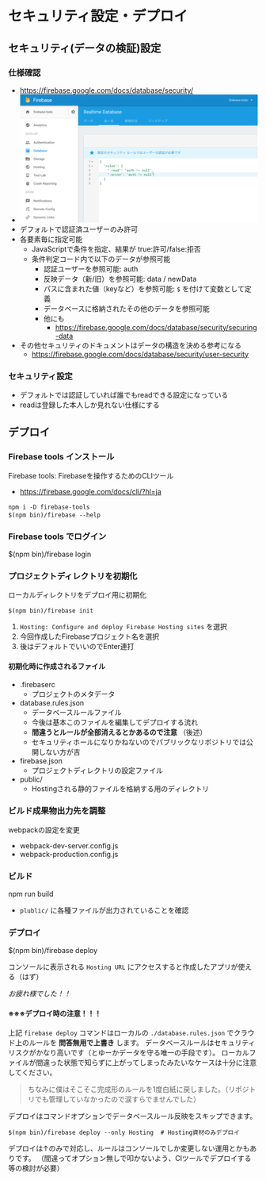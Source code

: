 セキュリティ設定・デプロイ
==================

## セキュリティ(データの検証)設定

### 仕様確認
  - https://firebase.google.com/docs/database/security/
  - ![sec](../images/sec.png)
  - デフォルトで認証済ユーザーのみ許可
  - 各要素毎に指定可能
    - JavaScriptで条件を指定、結果が true:許可/false:拒否
    - 条件判定コード内で以下のデータが参照可能
      - 認証ユーザーを参照可能: auth
      - 反映データ（新/旧）を参照可能: data / newData
      - パスに含まれた値（keyなど）を参照可能: `$` を付けて変数として定義
      - データベースに格納されたその他のデータを参照可能
      - 他にも
        - https://firebase.google.com/docs/database/security/securing-data
  - その他セキュリティのドキュメントはデータの構造を決める参考になる
    - https://firebase.google.com/docs/database/security/user-security

### セキュリティ設定

- デフォルトでは認証していれば誰でもreadできる設定になっている
- readは登録した本人しか見れない仕様にする

## デプロイ

### Firebase tools インストール

Firebase tools: Firebaseを操作するためのCLIツール

- https://firebase.google.com/docs/cli/?hl=ja

```
npm i -D firebase-tools
$(npm bin)/firebase --help
```

### Firebase tools でログイン

  $(npm bin)/firebase login

### プロジェクトディレクトリを初期化

ローカルディレクトリをデプロイ用に初期化

```
$(npm bin)/firebase init
```

1. `Hosting: Configure and deploy Firebase Hosting sites` を選択
1. 今回作成したFirebaseプロジェクト名を選択
1. 後はデフォルトでいいのでEnter連打

#### 初期化時に作成されるファイル

- .firebaserc
  - プロジェクトのメタデータ
- database.rules.json
  - データベースルールファイル
  - 今後は基本このファイルを編集してデプロイする流れ
  - **間違うとルールが全部消えるとかあるので注意** （後述）
  - セキュリティホールになりかねないのでパブリックなリポジトリでは公開しない方が吉
- firebase.json
  - プロジェクトディレクトリの設定ファイル
- public/
  - Hostingされる静的ファイルを格納する用のディレクトリ

### ビルド成果物出力先を調整

webpackの設定を変更

- webpack-dev-server.config.js
- webpack-production.config.js

### ビルド

  npm run build

- `plublic/` に各種ファイルが出力されていることを確認

### デプロイ

  $(npm bin)/firebase deploy

コンソールに表示される `Hosting URL` にアクセスすると作成したアプリが使える（はず）

*お疲れ様でした！！*

#### ※※※デプロイ時の注意！！！

上記 `firebase deploy` コマンドはローカルの `./database.rules.json` でクラウド上のルールを **問答無用で上書き** します。
データベースルールはセキュリティリスクがかなり高いです（とゆーかデータを守る唯一の手段です）。
ローカルファイルが間違った状態で知らずに上がってしまったみたいなケースは十分に注意してください。

> ちなみに僕はそこそこ完成形のルールを1度白紙に戻しました。（リポジトリでも管理していなかったので涙すらでませんでした）

デプロイはコマンドオプションでデータベースルール反映をスキップできます。

```
$(npm bin)/firebase deploy --only Hosting  # Hosting資材のみデプロイ
```

デプロイは↑のみで対応し、ルールはコンソールでしか変更しない運用とかもありです。
（間違ってオプション無しで叩かないよう、CIツールでデプロイする等の検討が必要）
